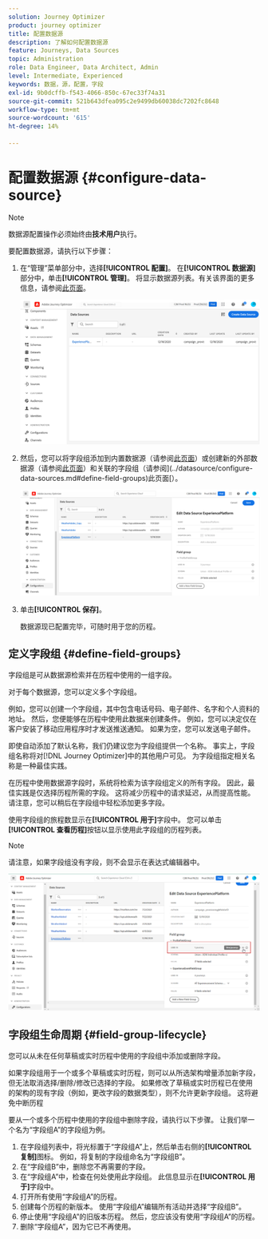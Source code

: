 ```yaml
---
solution: Journey Optimizer
product: journey optimizer
title: 配置数据源
description: 了解如何配置数据源
feature: Journeys, Data Sources
topic: Administration
role: Data Engineer, Data Architect, Admin
level: Intermediate, Experienced
keywords: 数据，源，配置，字段
exl-id: 9b0dcffb-f543-4066-850c-67ec33f74a31
source-git-commit: 521b643dfea095c2e9499db60038dc7202fc8648
workflow-type: tm+mt
source-wordcount: '615'
ht-degree: 14%

---
```


# 配置数据源 {#configure-data-source}

>[!NOTE]
>
>数据源配置操作必须始终由&#x200B;**技术用户**&#x200B;执行。

要配置数据源，请执行以下步骤：

1. 在“管理”菜单部分中，选择&#x200B;**[!UICONTROL 配置]**。 在&#x200B;**[!UICONTROL 数据源]**&#x200B;部分中，单击&#x200B;**[!UICONTROL 管理]**。 将显示数据源列表。有关该界面的更多信息，请参阅[此页面](../start/user-interface.md)。

   ![](assets/journey18.png)

1. 然后，您可以将字段组添加到内置数据源（请参阅[此页面](../datasource/adobe-experience-platform-data-source.md)）或创建新的外部数据源（请参阅[此页面](../datasource/external-data-sources.md)）和关联的字段组（请参阅](../datasource/configure-data-sources.md#define-field-groups)此页面[）。

   ![](assets/journey23.png)

1. 单击&#x200B;**[!UICONTROL 保存]**。

   数据源现已配置完毕，可随时用于您的历程。

## 定义字段组 {#define-field-groups}

字段组是可从数据源检索并在历程中使用的一组字段。

对于每个数据源，您可以定义多个字段组。

例如，您可以创建一个字段组，其中包含电话号码、电子邮件、名字和个人资料的地址。 然后，您便能够在历程中使用此数据来创建条件。 例如，您可以决定仅在客户安装了移动应用程序时才发送推送通知。 如果为空，您可以发送电子邮件。

即使自动添加了默认名称，我们仍建议您为字段组提供一个名称。 事实上，字段组名称将对[!DNL Journey Optimizer]中的其他用户可见。 为字段组指定相关名称是一种最佳实践。

在历程中使用数据源字段时，系统将检索为该字段组定义的所有字段。 因此，最佳实践是仅选择历程所需的字段。 这将减少历程中的请求延迟，从而提高性能。 请注意，您可以稍后在字段组中轻松添加更多字段。

使用字段组的旅程数显示在&#x200B;**[!UICONTROL 用于]**&#x200B;字段中。 您可以单击&#x200B;**[!UICONTROL 查看历程]**&#x200B;按钮以显示使用此字段组的历程列表。

>[!NOTE]
>
>请注意，如果字段组没有字段，则不会显示在表达式编辑器中。

![](assets/journey3bis.png)

## 字段组生命周期 {#field-group-lifecycle}

您可以从未在任何草稿或实时历程中使用的字段组中添加或删除字段。

如果字段组用于一个或多个草稿或实时历程，则可以从所选架构增量添加新字段，但无法取消选择/删除/修改已选择的字段。 如果修改了草稿或实时历程已在使用的架构的现有字段（例如，更改字段的数据类型），则不允许更新字段组。 这将避免中断历程

要从一个或多个历程中使用的字段组中删除字段，请执行以下步骤。 让我们举一个名为“字段组A”的字段组为例。

1. 在字段组列表中，将光标置于“字段组A”上，然后单击右侧的&#x200B;**[!UICONTROL 复制]**&#x200B;图标。 例如，将复制的字段组命名为“字段组B”。
1. 在“字段组B”中，删除您不再需要的字段。
1. 在“字段组A”中，检查在何处使用此字段组。 此信息显示在&#x200B;**[!UICONTROL 用于]**&#x200B;字段中。
1. 打开所有使用“字段组A”的历程。
1. 创建每个历程的新版本。 使用“字段组A”编辑所有活动并选择“字段组B”。
1. 停止使用“字段组A”的旧版本历程。 然后，您应该没有使用“字段组A”的历程。
1. 删除“字段组A”，因为它已不再使用。

